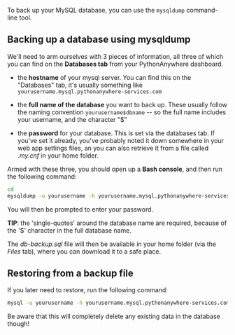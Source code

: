 
<!--
.. title: Backing up (and restoring) MySQL databases
.. slug: MySQLBackupRestore
.. date: 2016-02-26 14:35:28 UTC+01:00
.. tags:
.. category:
.. link:
.. description:
.. type: text
-->

To back up your MySQL database, you can use the `mysqldump` command-line tool.

## Backing up a database using mysqldump

We'll need to arm ourselves with 3 pieces of information, all three of which you can find on the **Databases tab** from your PythonAnywhere dashboard.

- the **hostname** of your mysql server.  You can find this on the "Databases" tab, it's usually something like `yourusername.mysql.pythonanywhere-services.com`

- the **full name of the database** you want to back up.  These usually follow the naming convention `yourusername$dbname`  -- so the full name includes your username, and the character "$"

- the **password** for your database.  This is set via the databases tab.  If you've set it already, you've probably noted it down somewhere in your web app settings files, an you can also retrieve it from a file called *.my.cnf* in your home folder.

Armed with these three, you should open up a **Bash console**, and then run the following command:

```bash
cd
mysqldump -u yourusername -h yourusername.mysql.pythonanywhere-services.com -p 'yourusername$dbname'  > db-backup.sql
```

You will then be prompted to enter your password.

**TIP**: the 'single-quotes' around the database name are required, because of the '$' character in the full database name.


The *db-backup.sql* file will then be available in your home folder (via the
*Files* tab), where you can download it to a safe place.


## Restoring from a backup file

If you later need to restore, run the following command:

```bash
mysql -u yourusername -h yourusername.mysql.pythonanywhere-services.com -p 'yourusername$dbname'  < db-backup.sql
```

Be aware that this will completely delete any existing data in the database though! 

